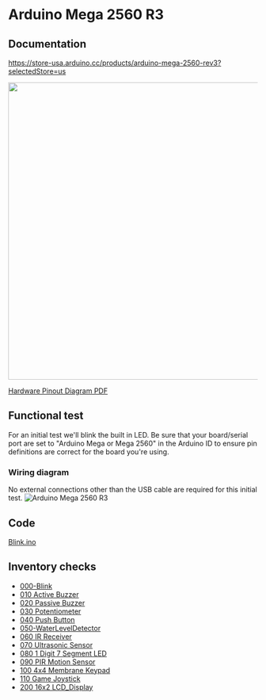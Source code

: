 # Arduino Mega 2560 R3

## Documentation
https://store-usa.arduino.cc/products/arduino-mega-2560-rev3?selectedStore=us

<img src="https://user-images.githubusercontent.com/15940/208022456-11d2173f-547e-493c-84b1-5fd1e4ccbec2.png" width="600">

[Hardware Pinout Diagram PDF](https://content.arduino.cc/assets/Pinout-Mega2560rev3_latest.pdf)

## Functional test
For an initial test we'll blink the built in LED.  Be sure that your board/serial port are set to "Arduino Mega or Mega 2560"
in the Arduino ID to ensure pin definitions are correct for the board you're using.

### Wiring diagram
No external connections other than the USB cable are required for this initial test.
![Arduino Mega 2560 R3](https://user-images.githubusercontent.com/15940/208020185-da1e9067-fe6b-4676-904c-f96625253091.png)

## Code
[Blink.ino](Blink/Blink.ino)

## Inventory checks
* [000-Blink](000-Blink/000-Blink.ino)
* [010 Active Buzzer](010-ActiveBuzzer/010-ActiveBuzzer.ino)
* [020 Passive Buzzer](020-PassiveBuzzer/020-PassiveBuzzer.ino)
* [030 Potentiometer](030-Potentiometer/030-Potentiometer.ino)
* [040 Push Button](040-PushButton/040-PushButton.ino)
* [050-WaterLevelDetector](050-WaterLevelDetector.ino)
* [060 IR Receiver](060-IrReceiver/060-IrReceiver.ino)
* [070 Ultrasonic Sensor](070-UltrasonicSensor/070-UltrasonicSensor.ino)
* [080 1 Digit 7 Segment LED](080-1Digit7SegmentLED/080-1Digit7SegmentLED.ino)
* [090 PIR Motion Sensor](090-PIRMotionSensor/090-PIRMotionSensor.ino)
* [100 4x4 Membrane Keypad](100-4x4_MembraneKeypad/100-4x4_MembraneKeypad.ino)
* [110 Game Joystick](110-GameJoystick/110-GameJoystick.ino)
* [200 16x2 LCD_Display](200-LCD_Display/200-LCD_Display.ino)
